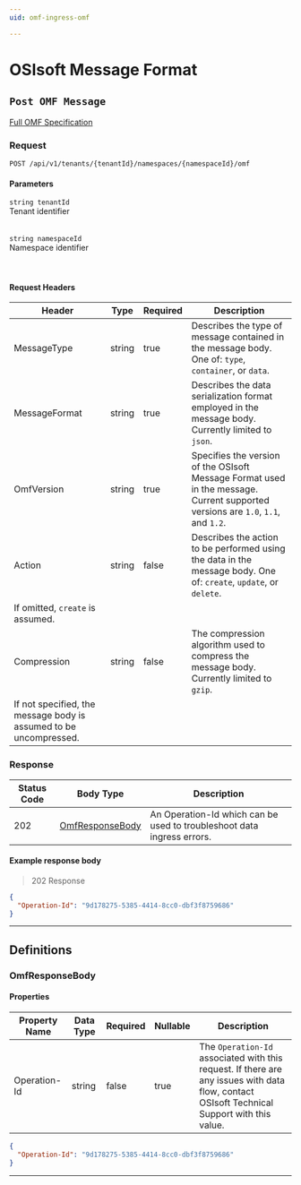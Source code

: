 ```yaml
---
uid: omf-ingress-omf

---
```


# OSIsoft Message Format

## `Post OMF Message`

<a id="opIdOmf_Post Omf Message"></a>

[Full OMF Specification](https://omf-docs.osisoft.com)

### Request
```text 
POST /api/v1/tenants/{tenantId}/namespaces/{namespaceId}/omf
```

#### Parameters

`string tenantId`
<br/>Tenant identifier<br/><br/><br/>`string namespaceId`
<br/>Namespace identifier<br/><br/><br/>

#### Request Headers

|Header|Type|Required|Description|
|---|---|---|---|
|MessageType|string|true|Describes the type of message contained in the message body. One of: `type`, `container`, or `data`.|
|MessageFormat|string|true|Describes the data serialization format employed in the message body. Currently limited to `json`.|
|OmfVersion|string|true|Specifies the version of the OSIsoft Message Format used in the message. Current supported versions are `1.0`, `1.1`, and `1.2`.|
|Action|string|false|Describes the action to be performed using the data in the message body. One of: `create`, `update`, or `delete`.
If omitted, `create` is assumed.|
|Compression|string|false|The compression algorithm used to compress the message body. Currently limited to `gzip`. 
If not specified, the message body is assumed to be uncompressed.|

### Response

|Status Code|Body Type|Description|
|---|---|---|
|202|[OmfResponseBody](#schemaomfresponsebody)|An Operation-Id which can be used to troubleshoot data ingress errors.|

#### Example response body
> 202 Response

```json
{
  "Operation-Id": "9d178275-5385-4414-8cc0-dbf3f8759686"
}
```

---
## Definitions

### OmfResponseBody

<a id="schemaomfresponsebody"></a>
<a id="schema_OmfResponseBody"></a>
<a id="tocSomfresponsebody"></a>
<a id="tocsomfresponsebody"></a>

#### Properties

|Property Name|Data Type|Required|Nullable|Description|
|---|---|---|---|---|
|Operation-Id|string|false|true|The `Operation-Id` associated with this request. If there are any issues with data flow, contact OSIsoft Technical Support with this value.|

```json
{
  "Operation-Id": "9d178275-5385-4414-8cc0-dbf3f8759686"
}

```

---

